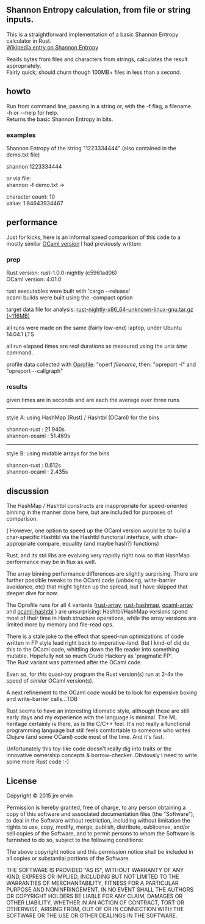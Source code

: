 ## Shannon Entropy calculation, from file or string inputs.

This is a straightforward implementation of a basic Shannon Entropy calculator in Rust.   
[Wikipedia entry on Shannon Entropy](http://en.wikipedia.org/wiki/Entropy_%28information_theory%29)    

 Reads bytes from files and characters from strings, calculates the result appropriately.    
 Fairly quick; should churn though 100MB+ files in less than a second.   


## howto
Run from command line, passing in a string or, with the -f flag, a filename.   
-h or --help for help.   
Returns the basic Shannon Entropy in bits.   

### examples

Shannon Entropy of the string "1223334444" (also contained in the demo.txt file)   

shannon 1223334444     


or via file:   
shannon -f demo.txt ->    

  character count: 10   
  value: 1.84643934467    
 

## performance  
Just for kicks, here is an informal speed comparison of this code to a mostly similar [OCaml version](https://github.com/jme/shannon) I had previously written:     


### prep 

Rust version: rust-1.0.0-nightly (c5961ad06)  
OCaml version: 4.01.0  

rust executables were built with 'cargo --release'  
ocaml builds were built using the -compact option  

target data file for analysis: [rust-nightly-x86_64-unknown-linux-gnu.tar.gz (~116MB)](   http://static.rust-lang.org/dist/2015-01-04/rust-nightly-x86_64-unknown-linux-gnu.tar.gz)  

all runs were made on the same (fairly low-end) laptop, under Ubuntu 14.04.1 LTS  

all run elapsed times are *real* durations as measured using the unix *time* command.  

profile data collected with [Oprofile](http://oprofile.sourceforge.net/news/): "operf *filename*, then: "opreport -l" and "opreport --callgraph"  


### results

given times are in seconds and are each the average over three runs  

   ----------------------------
style A: using HashMap (Rust) / Hashtbl (OCaml) for the bins   

shannon-rust    : 21.940s   
shannon-ocaml   : 51.469s    

   ----------------------------
style B: using mutable arrays for the bins  

shannon-rust    : 0.612s   
shannon-ocaml   : 2.435s    



## discussion
The HashMap / Hashtbl constructs are inappropriate for speed-oriented binning in the manner done here, but are included for purposes of comparison.   

( However, one option to speed up the OCaml version would be to build a char-specific Hashtbl via the Hashtbl functorial interface, with char-appropriate compare, equality (and maybe hash?) functions)  

Rust, and its std libs are evolving very rapidly right now so that HashMap performance may be in flux as well.  

The array binning performance differences are slightly surprising. There are further possible tweaks to the OCaml code (unboxing, write-barrier avoidance, etc) that might tighten up the spread, but I have skipped that deeper dive for now.  

The Oprofile runs for all 4 variants ([rust-array](perf/perf-rust-array.txt), [rust-hashmap](perf/perf-rust-hm.txt), [ocaml-array](perf/perf-ocaml-array.txt) and [ocaml-hashtbl](perf/perf-ocaml-hm.txt) ) are unsurprising: Hashtbl/HashMap versions spend most of their time in Hash structure operations, while the array versions are limited more by memory and file-read ops.  

 
There is a stale joke to the effect that speed-run optimizations of code written in FP style lead right back to imperative-land. But I kind-of did do this to the OCaml code, whittling down the file reader into something mutable. Hopefully not so much Crude Hackery as 'pragmatic FP'.  
The Rust variant was patterned after the OCaml code.   

Even so, for *this* quasi-toy program the Rust version(s) run at 2-4x the speed of *similar* OCaml version(s).  

A next refinement to the OCaml code would be to look for expensive boxing and write-barrier calls...TDB  

 Rust seems to have an interesting idiomatic style, although these are still early days and my experience with the language is minimal. The ML heritage certainly is there, as is the C/C++ feel. It's not really a functional programming language but still feels comfortable to someone who writes Clojure (and some OCaml) code most of the time. And it's fast.   
   
Unfortunately this toy-like code doesn't really dig into traits or the innovative ownership concepts & borrow-checker.  Obviously I need to write some more Rust code :-)   



## License

Copyright © 2015 jm ervin

Permission is hereby granted, free of charge, to any person obtaining a copy of this software and associated documentation files (the "Software"), to deal in the Software without restriction, including without limitation the rights to use, copy, modify, merge, publish, distribute, sublicense, and/or sell copies of the Software, and to permit persons to whom the Software is furnished to do so, subject to the following conditions:

The above copyright notice and this permission notice shall be included in all copies or substantial portions of the Software.

THE SOFTWARE IS PROVIDED "AS IS", WITHOUT WARRANTY OF ANY KIND, EXPRESS OR IMPLIED, INCLUDING BUT NOT LIMITED TO THE WARRANTIES OF MERCHANTABILITY, FITNESS FOR A PARTICULAR PURPOSE AND NONINFRINGEMENT. IN NO EVENT SHALL THE AUTHORS OR COPYRIGHT HOLDERS BE LIABLE FOR ANY CLAIM, DAMAGES OR OTHER LIABILITY, WHETHER IN AN ACTION OF CONTRACT, TORT OR OTHERWISE, ARISING FROM, OUT OF OR IN CONNECTION WITH THE SOFTWARE OR THE USE OR OTHER DEALINGS IN THE SOFTWARE.



